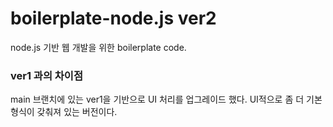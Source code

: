 # boilerplate-node.js ver2
node.js 기반 웹 개발을 위한 boilerplate code.

### ver1 과의 차이점
main 브랜치에 있는 ver1을 기반으로 UI 처리를 업그레이드 했다.
UI적으로 좀 더 기본 형식이 갖춰져 있는 버전이다.

